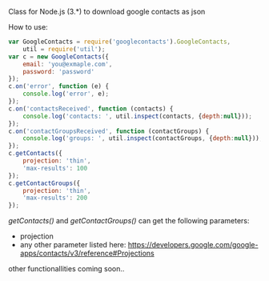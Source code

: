 Class for Node.js (3.*) to download google contacts as json


How to use:

```js
var GoogleContacts = require('googlecontacts').GoogleContacts,
    util = require('util');
var c = new GoogleContacts({
    email: 'you@exmaple.com',
    password: 'password'
});
c.on('error', function (e) {
    console.log('error', e);
});
c.on('contactsReceived', function (contacts) {
    console.log('contacts: ', util.inspect(contacts, {depth:null}));
});
c.on('contactGroupsReceived', function (contactGroups) {
    console.log('groups: ', util.inspect(contactGroups, {depth:null}));
});
c.getContacts({
    projection: 'thin',
    'max-results': 100
});
c.getContactGroups({
    projection: 'thin',
    'max-results': 200
});
```

_getContacts()_ and _getContactGroups()_ can get the following parameters:
* projection
* any other parameter listed here: https://developers.google.com/google-apps/contacts/v3/reference#Projections

other functionallities coming soon..
